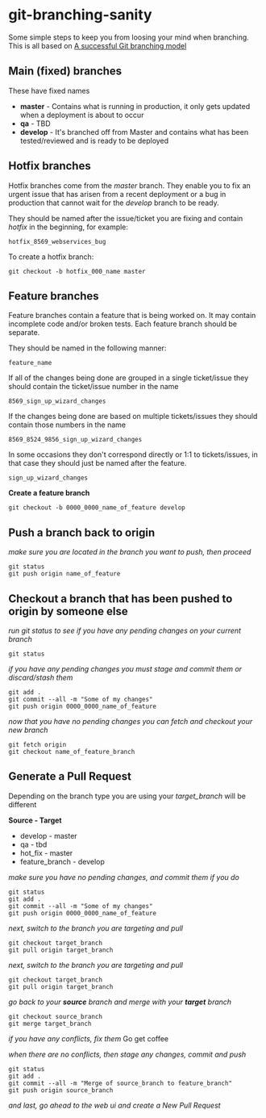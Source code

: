 # git-branching-sanity
Some simple steps to keep you from loosing your mind when branching. This is all based on [A successful Git branching model](http://nvie.com/posts/a-successful-git-branching-model/)

## Main (fixed) branches
These have fixed names
* __master__ - Contains what is running in production, it only gets updated when a deployment is about to occur
* __qa__ - TBD
* __develop__ - It's branched off from Master and contains what has been tested/reviewed and is ready to be deployed

## Hotfix branches
Hotfix branches come from the *master* branch. They enable you to fix an urgent issue that has arisen from a recent deployment or a bug in production that cannot wait for the *develop* branch to be ready.

They should be named after the issue/ticket you are fixing and contain *hotfix* in the beginning, for example:

```git
hotfix_8569_webservices_bug
```
To create a hotfix branch:
```git
git checkout -b hotfix_000_name master
```

## Feature branches
Feature branches contain a feature that is being worked on. It may contain incomplete code and/or broken tests. Each feature branch should be separate. 

They should be named in the following manner:

```git
feature_name
```

If all of the changes being done are grouped in a single ticket/issue they should contain the ticket/issue number in the name
```git
8569_sign_up_wizard_changes
```

If the changes being done are based on multiple tickets/issues they should contain those numbers in the name
```git
8569_8524_9856_sign_up_wizard_changes
```

In some occasions they don't correspond directly or 1:1 to tickets/issues, in that case they should just be named after the feature.
```git
sign_up_wizard_changes
```

__Create a feature branch__
```git
git checkout -b 0000_0000_name_of_feature develop
```

## Push a branch back to origin
*make sure you are located in the branch you want to push, then proceed*
```git
git status
git push origin name_of_feature
```

## Checkout a branch that has been pushed to origin by someone else
*run git status to see if you have any pending changes on your current branch*
```git
git status
```
*if you have any pending changes you must stage and commit them or discard/stash them*
```git
git add .
git commit --all -m "Some of my changes"
git push origin 0000_0000_name_of_feature
```
*now that you have no pending changes you can fetch and checkout your new branch*
```git
git fetch origin
git checkout name_of_feature_branch
```

## Generate a Pull Request
Depending on the branch type you are using your *target_branch* will be different

__Source - Target__
* develop - master
* qa - tbd
* hot_fix - master
* feature_branch - develop

*make sure you have no pending changes, and commit them if you do*
```git
git status
git add .
git commit --all -m "Some of my changes"
git push origin 0000_0000_name_of_feature
```

*next, switch to the branch you are targeting and pull*
```git
git checkout target_branch
git pull origin target_branch
```

*next, switch to the branch you are targeting and pull*
```git
git checkout target_branch
git pull origin target_branch
```

*go back to your __source__ branch and merge with your __target__ branch*
```git
git checkout source_branch
git merge target_branch
```

*if you have any conflicts, fix them*
Go get coffee

*when there are no conflicts, then stage any changes, commit and push*
```git
git status
git add .
git commit --all -m "Merge of source_branch to feature_branch"
git push origin source_branch
```

*and last, go ahead to the web ui and create a New Pull Request*
